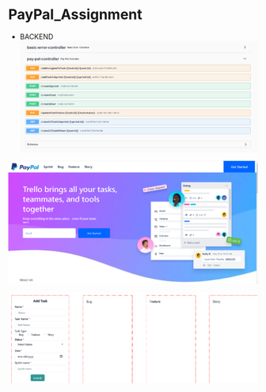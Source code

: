 # PayPal_Assignment

- BACKEND 
![Untitled-2](https://github.com/nitish906/PayPal_Assignment/blob/main/Backend.png)

![Untitled-2](https://github.com/nitish906/PayPal_Assignment/blob/main/image1.png)

![Untitled-2](https://github.com/nitish906/PayPal_Assignment/blob/main/Images2.png)

